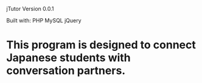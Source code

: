 jTutor
Version 0.0.1

Built with:
PHP
MySQL
jQuery


This program is designed to connect Japanese students with conversation partners.
======